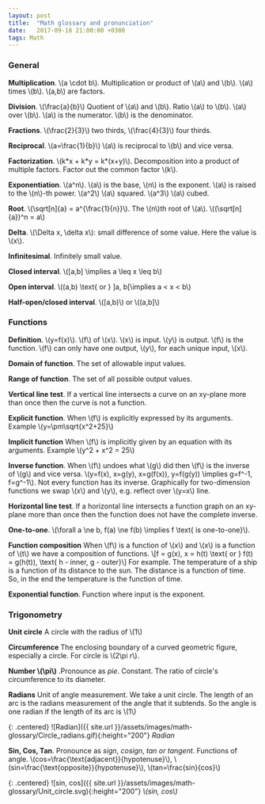 ```yaml
---
layout: post
title:  "Math glossary and pronunciation"
date:   2017-09-18 21:00:00 +0300
tags: Math
---
```


### General

<!-- TODO Units, conversation of Units. Significant numbers, Системы счисления. Четные/нечетные/натуральные/действительные, greek numbers.
-->

**Multiplication**. \\(a \cdot b\\). Multiplication or product of \\(a\\) and \\(b\\). \\(a\\) times \\(b\\). \\(a,b\\) are factors.

**Division**. \\(\frac{a}{b}\\) Quotient of \\(a\\) and \\(b\\). Ratio \\(a\\) to \\(b\\). \\(a\\) over \\(b\\). \\(a\\) is the numerator. \\(b\\) is the denominator.

**Fractions**. \\(\frac{2}{3}\\) two thirds, \\(\frac{4}{3}\\) four thirds.

**Reciprocal**. \\(a=\frac{1}{b}\\) \\(a\\) is reciprocal to \\(b\\) and vice versa.

**Factorization**. \\(k\*x + k\*y = k\*(x+y)\\). Decomposition into a product of multiple factors. Factor out the common factor \\(k\\).

**Exponentiation**. \\(a^n\\). \\(a\\) is the base, \\(n\\) is the exponent. \\(a\\) is raised to the \\(n\\)-th power. \\(a^2\\) \\(a\\) squared. \\(a^3\\) \\(a\\) cubed.

**Root**. \\(\sqrt[n]{a} = a^{\frac{1}{n}}\\). The \\(n\\)th root of \\(a\\). \\((\sqrt[n]{a})^n = a\\)

**Delta**. \\(\Delta x, \delta x\\): small difference of some value. Here the value is \\(x\\).

**Infinitesimal**. Infinitely small value.

**Closed interval**. \\([a,b] \implies a \leq x \leq b\\)

**Open interval**. \\((a,b) \text{ or } ]a, b[\implies a < x < b\\)

**Half-open/closed interval**. \\([a,b)\\) or \\((a,b]\\)

### Functions
**Definition**. \\(y=f(x)\\). \\(f\\) of \\(x\\). \\(x\\) is input. \\(y\\) is output. \\(f\\) is the function. \\(f\\) can only have one output, \\(y\\), for each unique input, \\(x\\).

**Domain of function**. The set of allowable input values.

**Range of function**. The set of all possible output values.

**Vertical line test**. If a vertical line intersects a curve on an xy-plane more than once then the curve is not a function.

**Explicit function**. When \\(f\\) is explicitly expressed by its arguments. Example \\(y=\pm\sqrt{x^2+25}\\)

**Implicit function** When \\(f\\) is implicitly given by an equation with its arguments. Example \\(y^2 + x^2 = 25\\)

**Inverse function**. When \\(f\\) undoes what \\(g\\) did then \\(f\\) is the inverse of \\(g\\) and vice versa. \\(y=f(x), x=g(y), x=g(f(x)), y=f(g(y)) \implies g=f^-1, f=g^-1\\). Not every function has its inverse. Graphically for two-dimension functions we swap \\(x\\) and \\(y\\), e.g. reflect over \\(y=x\\) line.

**Horizontal line test**. If a horizontal line intersects a function graph on an xy-plane more than once then the function does not have the complete inverse.

**One-to-one**. \\(\forall a \ne b, f(a) \ne f(b) \implies f \text{ is one-to-one}\\).

**Function composition** When \\(f\\) is a function of \\(x\\) and \\(x\\) is a function of \\(t\\) we have a composition of functions.
\\[f = g(x), x = h(t) \text{ or } f(t) = g(h(t)), \text{ h - inner, g - outer}\\]
For example. The temperature of a ship is a function of its distance to the sun. The distance is a function of time. So, in the end the temperature is the function of time.

**Exponential function**. Function where input is the exponent.

### Trigonometry
**Unit circle** A circle with the radius of \\(1\\)

**Circumference** The enclosing boundary of a curved geometric figure, especially a circle. For circle is \\(2\pi r\\).

**Number \\(\pi\\)** .Pronounce as *pie*. Constant. The ratio of circle's circumference to its diameter.

**Radians** Unit of angle measurement. We take a unit circle. The length of an arc is the radians measurement of the angle that it subtends. So the angle is one radian if the length of its arc is \\(1\\)

{: .centered}
![Radian]({{ site.url }}/assets/images/math-glossary/Circle_radians.gif){:height="200"}
*Radian*

**Sin, Cos, Tan**. Pronounce as *sign*, *cosign*, *tan or tangent*. Functions of angle. \\(cos=\frac{\text{adjacent}}{hypotenuse}\\), \\(sin=\frac{\text{opposite}}{hypotenuse}\\), \\(tan=\frac{sin}{cos}\\)

{: .centered}
![sin, cos]({{ site.url }}/assets/images/math-glossary/Unit_circle.svg){:height="200"}
*\\(sin, cos\\)*
